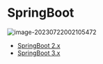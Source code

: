 # SpringBoot

![image-20230722002105472](https://fastly.jsdelivr.net/gh/LetengZzz/img@main/Two-C/img/Java/202307220027897.png)

- [SpringBoot 2.x](v2/index.md)
- [SpringBoot 3.x](v3/index.md)